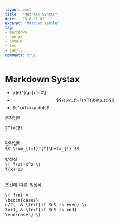 ```yaml
---
layout: post
title:  "MathJax Syntax"
date:   2016-01-02
excerpt: "MathJax sample"
tag:
- markdown
- syntax
- sample
- test
- jekyll
comments: true
---
```


# Markdown Systax
- \\({e}^{i\pi}+1=0\\)
- $$\sum_{t=1}^{T}\beta_{t}$$
- $e^x=1+x+\cdots\$
<pre>
문장입력

∑Tt=1βt


단락입력
$$ \sum_{t=1}^{T}\beta_{t} $$

방정식
\( f(x)=x^2 \)
f(x)=x2


조건에 따른 방정식

\( f(n) =
\begin{cases}
n/2,  & \text{if $n$ is even} \\
3n+1, & \text{if $n$ is odd}
\end{cases} \)
